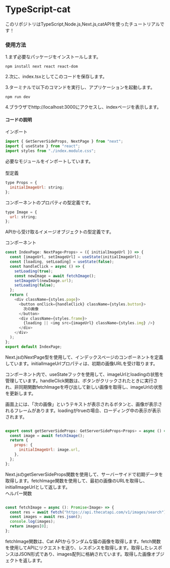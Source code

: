 # TypeScript-cat

このリポジトリはTypeScript,Node.js,Next.js,catAPIを使ったチュートリアルです！

### 使用方法
1.まず必要なパッケージをインストールします。
```lua:lua
npm install next react react-dom
```
2.次に、index.tsxとしてこのコードを保存します。

3.ターミナルで以下のコマンドを実行し、アプリケーションを起動します。

```arduino:arduino
npm run dev
```
4.ブラウザでhttp://localhost:3000にアクセスし、indexページを表示します。
#### コードの説明
インポート
```javascript
import { GetServerSideProps, NextPage } from "next";
import { useState } from "react";
import styles from "./index.module.css";
```
必要なモジュールをインポートしています。
<br>
<br>
型定義
```javascript
type Props = {
  initialImageUrl: string;
};
```
コンポーネントのプロパティの型定義です。

```javascript
type Image = {
  url: string;
};
```
APIから受け取るイメージオブジェクトの型定義です。

コンポーネント<br>
```javascript
const IndexPage: NextPage<Props> = ({ initialImageUrl }) => {
  const [imageUrl, setImageUrl] = useState(initialImageUrl);
  const [loading, setLoading] = useState(false);
  const handleClick = async () => {
    setLoading(true);
    const newImage = await fetchImage();
    setImageUrl(newImage.url);
    setLoading(false);
  };
  return (
    <div className={styles.page}>
      <button onClick={handleClick} className={styles.button}>
        次の画像
      </button>
      <div className={styles.frame}>
        {loading || <img src={imageUrl} className={styles.img} />}
      </div>
    </div>
  );
};
export default IndexPage;

```
Next.jsのNextPage型を使用して、インデックスページのコンポーネントを定義しています。initialImageUrlプロパティは、初期の画像URLを受け取ります。

コンポーネント内で、useStateフックを使用して、imageUrlとloadingの状態を管理しています。handleClick関数は、ボタンがクリックされたときに実行され、非同期関数fetchImageを呼び出して新しい画像を取得し、imageUrlの状態を更新します。

画面上には、「次の画像」というテキストが表示されるボタンと、画像が表示されるフレームがあります。loadingがtrueの場合、ローディング中の表示が表示されます。

```javascript

export const getServerSideProps: GetServerSideProps<Props> = async () => {
  const image = await fetchImage();
  return {
    props: {
      initialImageUrl: image.url,
    },
  };
};
```
Next.jsのgetServerSideProps関数を使用して、サーバーサイドで初期データを取得します。fetchImage関数を使用して、最初の画像のURLを取得し、initialImageUrlとして返します。
<br>
ヘルパー関数
```javascript

const fetchImage = async (): Promise<Image> => {
  const res = await fetch("https://api.thecatapi.com/v1/images/search");
  const images = await res.json();
  console.log(images);
  return images[0];
};
```
fetchImage関数は、Cat APIからランダムな猫の画像を取得します。fetch関数を使用してAPIにリクエストを送り、レスポンスを取得します。取得したレスポンスはJSON形式であり、images配列に格納されています。取得した画像オブジェクトを返します。







